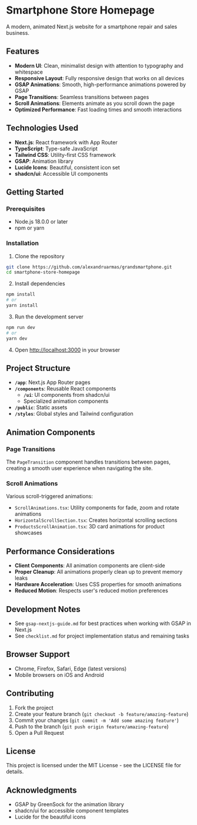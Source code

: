 # Smartphone Store Homepage

A modern, animated Next.js website for a smartphone repair and sales business.

## Features

- **Modern UI**: Clean, minimalist design with attention to typography and whitespace
- **Responsive Layout**: Fully responsive design that works on all devices
- **GSAP Animations**: Smooth, high-performance animations powered by GSAP
- **Page Transitions**: Seamless transitions between pages
- **Scroll Animations**: Elements animate as you scroll down the page
- **Optimized Performance**: Fast loading times and smooth interactions

## Technologies Used

- **Next.js**: React framework with App Router
- **TypeScript**: Type-safe JavaScript
- **Tailwind CSS**: Utility-first CSS framework
- **GSAP**: Animation library
- **Lucide Icons**: Beautiful, consistent icon set
- **shadcn/ui**: Accessible UI components

## Getting Started

### Prerequisites

- Node.js 18.0.0 or later
- npm or yarn

### Installation

1. Clone the repository
```bash
git clone https://github.com/alexandruarmas/grandsmartphone.git
cd smartphone-store-homepage
```

2. Install dependencies
```bash
npm install
# or
yarn install
```

3. Run the development server
```bash
npm run dev
# or
yarn dev
```

4. Open [http://localhost:3000](http://localhost:3000) in your browser

## Project Structure

- **`/app`**: Next.js App Router pages
- **`/components`**: Reusable React components
  - **`/ui`**: UI components from shadcn/ui
  - Specialized animation components
- **`/public`**: Static assets
- **`/styles`**: Global styles and Tailwind configuration

## Animation Components

### Page Transitions

The `PageTransition` component handles transitions between pages, creating a smooth user experience when navigating the site.

### Scroll Animations

Various scroll-triggered animations:
- `ScrollAnimations.tsx`: Utility components for fade, zoom and rotate animations
- `HorizontalScrollSection.tsx`: Creates horizontal scrolling sections
- `ProductsScrollAnimation.tsx`: 3D card animations for product showcases

## Performance Considerations

- **Client Components**: All animation components are client-side
- **Proper Cleanup**: All animations properly clean up to prevent memory leaks
- **Hardware Acceleration**: Uses CSS properties for smooth animations
- **Reduced Motion**: Respects user's reduced motion preferences

## Development Notes

- See `gsap-nextjs-guide.md` for best practices when working with GSAP in Next.js
- See `checklist.md` for project implementation status and remaining tasks

## Browser Support

- Chrome, Firefox, Safari, Edge (latest versions)
- Mobile browsers on iOS and Android

## Contributing

1. Fork the project
2. Create your feature branch (`git checkout -b feature/amazing-feature`)
3. Commit your changes (`git commit -m 'Add some amazing feature'`)
4. Push to the branch (`git push origin feature/amazing-feature`)
5. Open a Pull Request

## License

This project is licensed under the MIT License - see the LICENSE file for details.

## Acknowledgments

- GSAP by GreenSock for the animation library
- shadcn/ui for accessible component templates
- Lucide for the beautiful icons  
